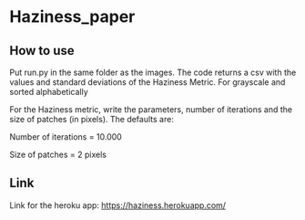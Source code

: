 # Haziness_paper

## How to use
Put run.py in the same folder as the images. The code returns a csv with the values and standard deviations of the Haziness Metric. For grayscale and sorted alphabetically

For the Haziness metric, write the parameters, number of iterations and the size of patches (in pixels). The defaults are:

Number of iterations = 10.000

Size of patches = 2 pixels

## Link
Link for the heroku app:
https://haziness.herokuapp.com/
